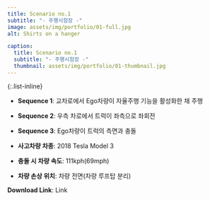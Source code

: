 ```yaml
---
title: Scenario no.1
subtitle: "- 주행시험장 -"
image: assets/img/portfolio/01-full.jpg
alt: Shirts on a hanger

caption:
  title: Scenario no.1
  subtitle: "- 주행시험장 -"
  thumbnail: assets/img/portfolio/01-thumbnail.jpg
--- 
```


{:.list-inline}
- **Sequence 1**: 교차로에서 Ego차량이 자율주행 기능을 활성화한 채 주행  
- **Sequence 2**: 우측 차로에서 트럭이 좌측으로 좌회전  
- **Sequence 3**: Ego차량이 트럭의 측면과 충돌 

- **사고차량 차종**: 2018 Tesla Model 3
- **충돌 시 차량 속도**: 111kph(69mph)
- **차량 손상 위치**: 차량 전면(차량 루프탑 분리)

**Download Link**: Link  